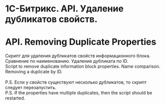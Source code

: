 # 1С-Битрикс. API. Удаление дубликатов свойств.
# API. Removing Duplicate Properties
Скрипт для удаления дубликатов свойств информационного блока. Сравнение по наименованию. Удаление дубликата по ID. </br>
Script to remove duplicate information block properties. Name comparison. Removing a duplicate by ID.
</br></br>
P.S. Если у свойств существуют несколько дубликатов, то скрипт следует перезапустить.</br>
P.S. If the properties have multiple duplicates, then the script should be restarted.
